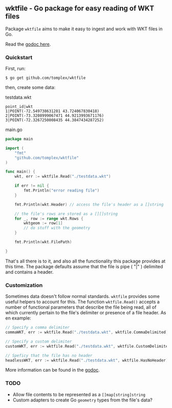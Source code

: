 ## wktfile - Go package for easy reading of WKT files

Package `wktfile` aims to make it easy to ingest and work with WKT files in Go.

Read the [godoc here](https://godoc.org/github.com/tomplex/wktfile).

### Quickstart

First, run:

`$ go get github.com/tomplex/wktfile`

then, create some data:

testdata.wkt
```
point_id|wkt
1|POINT(-72.549738631281 43.724067830418)
2|POINT(-73.3208999067471 44.9213993671176)
3|POINT(-72.3267250008435 44.3847434287252)
```


main.go
```go
package main

import (
    "fmt"
    "github.com/tomplex/wktfile"
)

func main() {
    wkt, err := wktfile.Read("./testdata.wkt")

    if err != nil {
        fmt.Println("error reading file")
    }

    fmt.Println(wkt.Header) // access the file's header as a []string

    // the file's rows are stored as a [][]string
    for _, row := range wkt.Rows {
        wktgeom := row[1]
        // do stuff with the geometry
    }

    fmt.Println(wkt.FilePath)

}

```

That's all there is to it, and also all the functionality this package provides at this time. The package defaults assume that the file is pipe ( "|" ) delimited and contains a header.

### Customization

Sometimes data doesn't follow normal standards. `wktfile` provides some useful helpers to account for this. The function `wktfile.Read()` accepts a number of functional parameters that describe the file being read, all of which currently pertain to the file's delimiter or presence of a file header. As en example:

```go
// Specify a comma delimiter
commaWKT, err := wktfile.Read("./testdata.wkt", wktfile.CommaDelimited)

// Specify a custom delimiter
customWKT, err := wktfile.Read("./testdata.wkt", wktfile.CustomDelimiter(';'))

// Speficy that the file has no header
headlessWKT, err := wktfile.Read("./testdata.wkt", wktfile.HasNoHeader)
```

More information can be found in the [godoc](https://godoc.org/github.com/tomplex/wktfile).

### TODO

 - Allow file contents to be represented as a `[]map[string]string`
 - Custom adapters to create Go `geometry` types from the file's data?